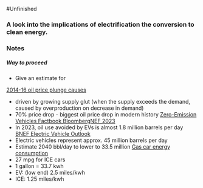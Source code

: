 #Unfinished 

### A look into the implications of electrification the conversion to clean energy.


### Notes

##### Way to proceed
- Give an estimate for 

[2014-16 oil price plunge causes](https://blogs.worldbank.org/developmenttalk/what-triggered-oil-price-plunge-2014-2016-and-why-it-failed-deliver-economic-impetus-eight-charts) 
- driven by growing supply glut (when the supply exceeds the demand, caused by overproduction on decrease in demand)
- 70% price drop - biggest oil price drop in modern history
[Zero-Emission Vehicles Factbook BloombergNEF 2023](https://assets.bbhub.io/professional/sites/24/2023-COP28-ZEV-Factbook.pdf)
- In 2023, oil use avoided by EVs is almost 1.8 million barrels per day
[BNEF Electric Vehicle Outlook](https://assets.bbhub.io/professional/sites/24/2431510_BNEFElectricVehicleOutlook2023_ExecSummary.pdf)
- Electric vehicles represent approx. 45 million barrels per day
- Estimate 2040 bbl/day to lower to 33.5 million
[Gas car energy consumption](https://www.quora.com/How-much-energy-does-a-car-use)
- 27 mpg for ICE cars
- 1 gallon = 33.7 kwh
- EV: (low end) 2.5 miles/kwh
- ICE: 1.25 miles/kwh